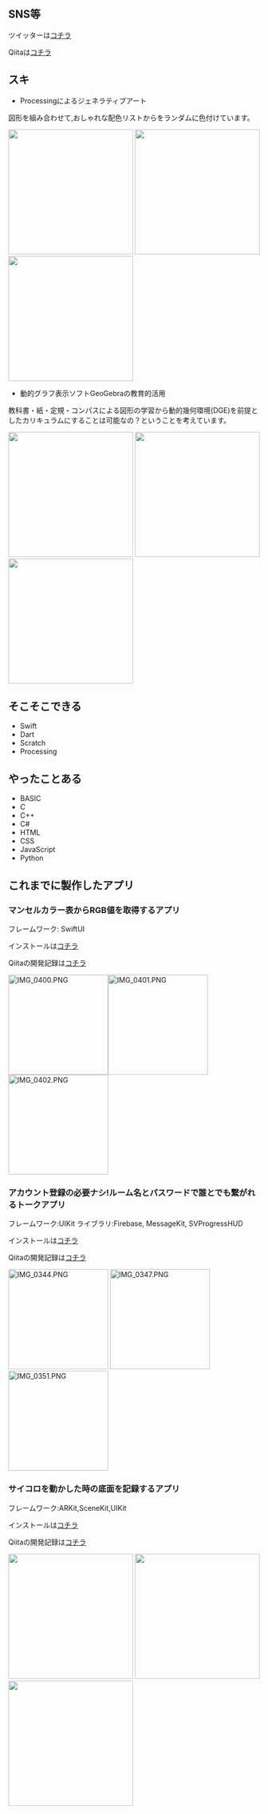 ## SNS等
ツイッターは[コチラ](https://twitter.com/Hyperbolic____)

Qiitaは[コチラ](https://qiita.com/Hyperbolic_____)

## スキ

- Processingによるジェネラティブアート

図形を組み合わせて,おしゃれな配色リストからをランダムに色付けています。

<img width="250" src="https://qiita-image-store.s3.ap-northeast-1.amazonaws.com/0/549093/22283dd0-5c78-9cce-2c77-347e33666954.jpeg"> <Img width="250" src="https://qiita-image-store.s3.ap-northeast-1.amazonaws.com/0/549093/2035ba39-9230-900c-6129-1dfeffcefeb2.jpeg"><Img width="250" src="https://qiita-image-store.s3.ap-northeast-1.amazonaws.com/0/549093/4edc2290-3f16-fd60-9a69-9df5df468368.jpeg">

- 動的グラフ表示ソフトGeoGebraの教育的活用

教科書・紙・定規・コンパスによる図形の学習から動的幾何環境(DGE)を前提としたカリキュラムにすることは可能なの？ということを考えています。

<Img width="250" src="https://qiita-image-store.s3.ap-northeast-1.amazonaws.com/0/549093/6ab69710-139f-884f-9d8f-a8044140beae.jpeg"> <Img width="250" src="https://qiita-image-store.s3.ap-northeast-1.amazonaws.com/0/549093/e457f073-7a0d-f74b-d01d-023c5c8ff39a.jpeg"> <Img width="250" src="https://qiita-image-store.s3.ap-northeast-1.amazonaws.com/0/549093/d2939f11-2a2d-42a8-6278-36b975fee2b3.jpeg">
 
## そこそこできる

- Swift
- Dart
- Scratch
- Processing

## やったことある

- BASIC
- C
- C++
- C#
- HTML
- CSS
- JavaScript
- Python

## これまでに製作したアプリ
### マンセルカラー表からRGB値を取得するアプリ

フレームワーク: SwiftUI

インストールは[コチラ](https://apps.apple.com/jp/app/%E8%89%B2%E6%A4%9C%E7%B4%A2/id1516435071)

Qiitaの開発記録は[コチラ](https://qiita.com/Hyperbolic_____/items/8e8057398bddf8ac078e)

<img width="200" alt="IMG_0400.PNG" src="https://qiita-image-store.s3.ap-northeast-1.amazonaws.com/0/549093/3420eafa-0128-0b50-590b-6ee23eb772ea.png"><img width="200" alt="IMG_0401.PNG" src="https://qiita-image-store.s3.ap-northeast-1.amazonaws.com/0/549093/1c2fd30d-921a-7f5d-a510-2bfa3354ed81.png"><img width="200" alt="IMG_0402.PNG" src="https://qiita-image-store.s3.ap-northeast-1.amazonaws.com/0/549093/ddd53d73-dcdc-f102-8668-c39f11797a86.png">


### アカウント登録の必要ナシ!ルーム名とパスワードで誰とでも繋がれるトークアプリ

フレームワーク:UIKit
ライブラリ:Firebase, MessageKit, SVProgressHUD

インストールは[コチラ](https://apps.apple.com/jp/app/簡単チャット/id1521045947)

Qiitaの開発記録は[コチラ](https://qiita.com/Hyperbolic_____/items/d2d5a25293ea64b7f7ed)

<img width="200" alt="IMG_0344.PNG" src="https://qiita-image-store.s3.ap-northeast-1.amazonaws.com/0/549093/8abb69c8-ae43-365b-aaf1-b8b1d1042beb.png"> <img width="200" alt="IMG_0347.PNG" src="https://qiita-image-store.s3.ap-northeast-1.amazonaws.com/0/549093/6a7c8b17-bf1e-4cd3-f3bd-cb02bd7afe06.png"> <img width="200" alt="IMG_0351.PNG" src="https://qiita-image-store.s3.ap-northeast-1.amazonaws.com/0/549093/face73b9-69f2-3ddb-c57c-e8fd8a0106ad.png"> 


### サイコロを動かした時の底面を記録するアプリ

フレームワーク:ARKit,SceneKit,UIKit

インストールは[コチラ](https://apps.apple.com/jp/app/arサイコロ/id1532692212)

Qiitaの開発記録は[コチラ](https://qiita.com/Hyperbolic_____/items/af4c25d393beb1d09e81)

<img width="250" src="https://qiita-image-store.s3.ap-northeast-1.amazonaws.com/0/549093/daa9b171-dc58-0046-29b1-1ad8d54b0226.png"> <img width="250" src="https://qiita-image-store.s3.ap-northeast-1.amazonaws.com/0/549093/816ea4e6-19e9-7897-28f9-2c99f20430b1.png">　<img width="250" src="https://qiita-image-store.s3.ap-northeast-1.amazonaws.com/0/549093/bc41afa9-6999-c2e6-4667-4002c3e4e696.png">

